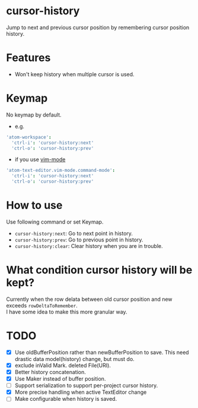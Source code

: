 # cursor-history

Jump to next and previous cursor position by remembering cursor position history.

# Features

* Won't keep history when multiple cursor is used.

# Keymap

No keymap by default.

* e.g.

```coffeescript
'atom-workspace':
  'ctrl-i': 'cursor-history:next'
  'ctrl-o': 'cursor-history:prev'
```

* if you use [vim-mode](https://atom.io/packages/vim-mode)

```coffeescript
'atom-text-editor.vim-mode.command-mode':
  'ctrl-i': 'cursor-history:next'
  'ctrl-o': 'cursor-history:prev'
```

# How to use

Use following command or set Keymap.
* `cursor-history:next`: Go to next     point in history.
* `cursor-history:prev`: Go to previous point in history.
* `cursor-history:clear`: Clear history when you are in trouble.

# What condition cursor history will be kept?

Currently when the row delata between old cursor position and new exceeds `rowDeltaToRemember`.  
I have some idea to make this more granular way.

# TODO
- [x] Use oldBufferPosition rather than newBufferPosition to save. This need drastic data model(history) change, but must do.
- [x] exclude inValid Mark. deleted File(URI).
- [x] Better history concatenation.
- [x] Use Maker instead of buffer position.
- [ ] Support serialization to support per-project cursor history.
- [x] More precise handling when active TextEditor change
- [ ] Make configurable when history is saved.
